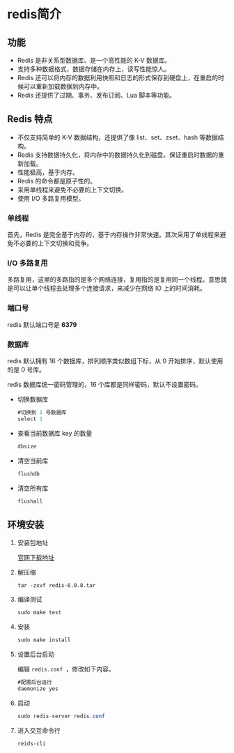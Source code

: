 # redis简介

## 功能

- Redis 是非关系型数据库、是一个高性能的 K-V 数据库。
- 支持多种数据格式，数据存储在内存上，读写性能惊人。
- Redis 还可以将内存的数据利用快照和日志的形式保存到硬盘上，在重启的时候可以重新加载数据到内存中。
- Redis 还提供了过期、事务、发布订阅、Lua 脚本等功能。

## Redis 特点

- 不仅支持简单的 K-V 数据结构，还提供了像 list、set、zset、hash 等数据结构。
- Redis 支持数据持久化，将内存中的数据持久化到磁盘。保证重启时数据的重新加载。
- 性能极高，基于内存。
- Redis 的命令都是原子性的。
- 采用单线程来避免不必要的上下文切换。
- 使用 I/O 多路复用模型。

### 单线程

首先，Redis 是完全基于内存的，基于内存操作非常快速。其次采用了单线程来避免不必要的上下文切换和竞争。

### I/O 多路复用

多路复用，这里的多路指的是多个网络连接，复用指的是复用同一个线程。意思就是可以让单个线程去处理多个连接请求，来减少在网络 IO 上的时间消耗。

### 端口号

redis 默认端口号是 **6379**

### 数据库

redis 默认拥有 16 个数据库，排列顺序类似数组下标，从 0 开始排序，默认使用的是 0 号库。

redis 数据库统一密码管理的，16 个库都是同样密码，默认不设置密码。

- 切换数据库

  ```java
  #切换到 1 号数据库
  select 1
  ```

- 查看当前数据库 key 的数量

  ```java
  dbsize
  ```

- 清空当前库

  ```java
  flushdb
  ```

- 清空所有库

  ```java
  flushall
  ```

## 环境安装

1. 安装包地址

   [官网下载地址](https://download.redis.io/releases/?_ga=2.74174546.195969673.1626310217-1876671789.1626310217)

2. 解压缩

   ```shell
   tar -zxvf redis-6.0.8.tar 
   ```

3. 编译测试

   ```java
   sudo make test
   ```

4. 安装

   ```java
   sudo make install
   ```

5. 设置后台启动

   编辑 `redis.conf `，修改如下内容。

   ```java
   #配置后台运行
   daemonize yes
   ```

6. 启动 

   ```java
   sudo redis-server redis.conf
   ```

7. 进入交互命令行

   ```
   reids-cli
   ```

